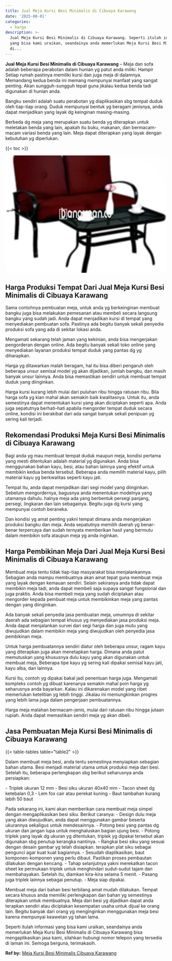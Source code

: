 ```yaml
---
title: Jual Meja Kursi Besi Minimalis di Cibuaya Karawang
date: '2025-08-01'
categories:
  - harga
description: >-
  Jual Meja Kursi Besi Minimalis di Cibuaya Karawang. Seperti itulah informasi
  yang bisa kami uraikan, seandainya anda memerlukan Meja Kursi Besi Minimalis
  di...
---
```


**Jual Meja Kursi Besi Minimalis di Cibuaya Karawang** – Meja dan sofa adalah beberapa perabotan dalam hunian yg patut anda miliki. Hampir Setiap rumah pastinya memiliki kursi dan juga meja di dalamnya. Memandang kedua benda ini memang mempunyai manfaat yang sangat penting. Akan sungguh-sungguh tepat guna jikalau kedua benda tadi digunakan di hunian anda.

Bangku sendiri adalah suatu perabotan yg diaplikasikan sbg tempat duduk oleh tiap-tiap orang. Duduk mempunyai bentuk yg beragam jenisnya, anda dapat menjadikan yang layak dg keinginan masing-masing.

Berbeda dg meja yang merupakan suatu benda yg diterapkan untuk meletakan benda yang lain, apakah itu buku, makanan, dan bermacam-macam variasi benda yang lain. Meja dapat diterapkan yang layak dengan kebutuhan yg diperlukan.

{{< toc >}}

![Jual Meja Kursi Besi Minimalis di Cibuaya Karawang](/images/jual-meja-besi-murah31.png)

## Harga Produksi Tempat Dari Jual Meja Kursi Besi Minimalis di Cibuaya Karawang

Sama contohnya pembuatan meja, untuk anda yg berkeinginan membuat bangku juga bisa melakukan pemesanan atau membeli secara langsung bangku yang sudah jadi. Anda dapat menjadikan kursi di tempat yang menyediakan pembuatan sofa. Pastinya ada begitu banyak sekali penyedia produksi sofa yang ada di sekitar lokasi anda.

Mengamati sekarang telah jaman yang kekinian, anda bisa mengerjakan pengorderan dengan online. Ada begitu banyak sekali toko online yang menyediakan layanan produksi tempat duduk yang pantas dg yg diharapkan.

Harga yg ditawarkan malah beragam, hal itu bisa diberi pengaruh oleh beberapa unsur semisal model yg akan dijadikan, jumlah bangku, dan masih banyak unsur lainnya. Anda bisa memastikan sendiri untuk membuat tempat duduk yang diinginkan.

Harga kursi kurang lebih mulai dari puluhan ribu hingga ratusan ribu. Bila harga sofa yg kian mahal akan semakin baik kwalitasnya. Untuk itu, anda semestinya dapat menentukan kursi yang akan diciptakan seperti apa. Anda juga sepatutnya berhati-hati apabila mengorder tempat duduk secara online, kondisi ini berakibat dari ada sangat banyak sekali penipuan yg sering kali terjadi.

## Rekomendasi Produksi Meja Kursi Besi Minimalis di Cibuaya Karawang

Bagi anda yg mau membuat tempat duduk maupun meja, kondisi pertama yang mesti ditentukan adalah material yg digunakan. Anda bisa menggunakan bahan kayu, besi, atau bahan lainnya yang efektif untuk membikin kedua benda tersebut. Beberapa anda memilih material kayu, pilih material kayu yg berkwalitas seperti kayu jati.

Tempat itu, anda dapat menjadikan dari segi model yang diinginkan. Sebelum mengordernya, bagusnya anda menentukan modelnya yang utamanya dahulu. halnya meja ada yang berbentuk persegi panjang, persegi, lingkaran dan lain sebagainya. Begitu juga dg kursi yang mempunyai contoh beraneka.

Dan kondisi yg amat penting yakni tempat dimana anda mengerjakan produksi bangku dan meja. Anda sepatutnya memilih daerah yg benar-benar terpercaya dan sudah ternyata memberikan hasil yang bermutu dalam membikin sofa ataupun meja yg anda inginkan.

## Harga Pembikinan Meja Dari Jual Meja Kursi Besi Minimalis di Cibuaya Karawang

Membuat meja tentu tidak tiap-tiap masyarakat bisa menjalankannya. Sebagian anda mampu membuatnya akan amat tepat guna membuat meja yang layak dengan kemauan sendiri. Selain sekiranya anda tidak dapat membikin meja tadi, anda dapat membeli saja supaya sangat fungsional dan juga praktis. Anda bisa membeli meja yang sudah diciptakan atau mengorder kepada pembuat meja untuk membikinkan meja yang pantas dengan yang diinginkan.

Ada banyak sekali penyedia jasa pembuatan meja, umumnya di sekitar daerah ada sebagian tempat khusus yg menyediakan jasa produksi meja. Anda dapat menjalankan survei dari segi harga dan juga mutu yang diwujudkan dalam membikin meja yang diwujudkan oleh penyedia jasa pembikinan meja.

Untuk harga pembuatannya sendiri diatur oleh beberapa unsur, ragam kayu yang diterapkan juga akan menetapkan harga. Dimana anda patut memutuskan yang khususnya dulu kayu yang akan digunakan untuk membuat meja, Beberapa tipe kayu yg sering kali dipakai semisal kayu jati, kayu alba, dan lainnya.

Kursi itu, contoh yg dipakai bakal jadi penentuan harga juga. Mengamati kompleks contoh yg dibuat karenanya semakin mahal poin harga yg seharusnya anda bayarkan. Kalau ini dikarenakan model yang ribet memerlukan ketelitian yg lebih tinggi. Jikalau ini memungkinkan progres yang lebih lama juga dalam pengerjaan pembuatannya.

Harga meja malahan bermacam-jenis, mulai dari ratusan ribu hingga jutaan rupiah. Anda dapat memastikan sendiri meja yg akan dibeli.

## Jasa Pembuatan Meja Kursi Besi Minimalis di Cibuaya Karawang

{{< table-tables table="table2" >}}

Dalam membuat meja besi, anda tentu semestinya menyiapkan sebagian bahan utama. Besi menjadi material utama untuk produksi meja dari besi. Setelah itu, beberapa perlengkapan sbg berikut seharusnya anda persiapkan:

\- Triplek ukuran 12 mm - Besi siku ukuran 40x40 mm - Tacon sheet dg ketebalan 0,3 - Lem fox cair atau perekat kuning - Baut tambahan kurang lebih 50 baut

Pada sekarang ini, kami akan memberikan cara membuat meja simpel dengan mengaplikasikan besi siku. Berikut caranya: - Design dulu meja yang akan diwujudkan, anda dapat menggunakan gambar beserta ukurannya sekaligus untuk mendesainnya. - Potong besi yang pantas dg ukuran dan jangan lupa untuk menghaluskan bagian ujung besi. - Potong triplek yang layak dg ukuran yg ditentukan, triplek yg dipakai tersebut akan digunakan sbg penutup kerangka nantinya. - Rangkai besi siku yang sesuai dengan desain gambar yg telah disiapkan. terapkan plat siku sebagai pengunci agar kuat kuat bagiannya. - Sesudah diaplikasikan, baut komponen-komponen yang perlu dibaut. Pastikan proses pembautan dilakukan dengan kencang. - Tahap selanjutnya yakni merekatkan tacon sheet ke permukaan triplek untuk menghindari sudut-sudut tajam dan membahayakan. Setelah itu, diamkan kira-kira selama 5 menit. - Pasang juga triplek lainnya sebagai penutup. - Meja siap dipakai.

Membuat meja dari bahan besi terbilang amat mudah dilakukan. Tempat secara khusus anda memiliki perlengkapan dan bahan yg semestinya diterapkan untuk membuatnya. Meja dari besi yg dijadikan dapat anda terapkan sendiri atau diciptakan kesempatan usaha untuk dijual ke orang lain. Begitu banyak dari orang yg menginginkan menggunakan meja besi karena mempunyai keawetan yg tahan lama.

Seperti itulah informasi yang bisa kami uraikan, seandainya anda memerlukan Meja Kursi Besi Minimalis di Cibuaya Karawang bisa mengaplikasikan jasa kami, silahkan hubungi nomor telepon yang tersedia di laman ini. Semoga berguna, terimakasih.

**Ref by:** [Meja Kursi Besi Minimalis Cibuaya Karawang](https://id.wikipedia.org/wiki/Meja)
